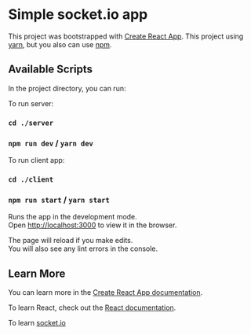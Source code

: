 # Simple socket.io app

This project was bootstrapped with [Create React App](https://github.com/facebook/create-react-app).
This project using [yarn](https://yarnpkg.com/getting-started), but you also can use [npm](https://docs.npmjs.com/about-npm).

## Available Scripts

In the project directory, you can run:

To run server:
### `cd ./server`
### `npm run dev` / `yarn dev`
To run client app:
### `cd ./client`
### `npm run start` / `yarn start`

Runs the app in the development mode.\
Open [http://localhost:3000](http://localhost:3000) to view it in the browser.

The page will reload if you make edits.\
You will also see any lint errors in the console.

## Learn More

You can learn more in the [Create React App documentation](https://facebook.github.io/create-react-app/docs/getting-started).

To learn React, check out the [React documentation](https://reactjs.org/).

To learn [socket.io](https://socket.io/docs/v3)
